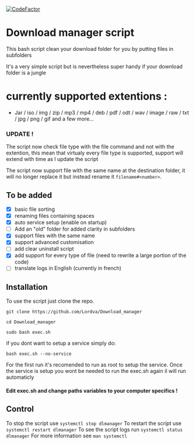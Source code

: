 [![CodeFactor](https://www.codefactor.io/repository/github/lordva/download_manager/badge)](https://www.codefactor.io/repository/github/lordva/download_manager)

# Download manager script

This bash script clean your download folder for you by putting files in subfolders


It's a very simple script but is nevertheless super handy if your download folder is a jungle

# currently supported extentions :
 
 - Jar / iso / img / zip / mp3 / mp4 / deb / pdf / odt / wav / image / raw / txt / jpg / png / gif and a few more...
	
### UPDATE ! 
The script now check file type with the file command and not with the extention, this mean that virtualy every file type is supported, support will extend with time as I update the script

The script now support file with the same name at the destination folder, it will no longer replace it but instead rename it `filename#<number>`.
## To be added 

 - [x] basic file sorting
 - [x] renaming files containing spaces
 - [x] auto service setup (enable on startup)
 - [ ] Add an "old" folder for added clarity in subfolders
 - [x] support files with the same name
 - [x] support advanced customisation
 - [ ] add clear uninstall script
 - [x] add support for every type of file (need to rewrite a large portion of the code)
 - [ ] translate logs in English (currently in french)

## Installation

To use the script just clone the repo.
```
git clone https://github.com/Lordva/Download_manager

cd Download_manager

sudo bash exec.sh
```
if you dont want to setup a service simply do:
```
bash exec.sh --no-service
```

For the first run it's recomended to run as root to setup the service.
Once the service is setup you wont be needed to run the exec.sh again il will run automaticly

#### Edit exec.sh and change paths variables to your computer specifics !
## Control

To stop the script use `systemctl stop dlmanager`
To restart the script use `systemctl restart dlmanager`
To see the script logs run `systemctl status dlmanager`
For more information see `man systemctl`


